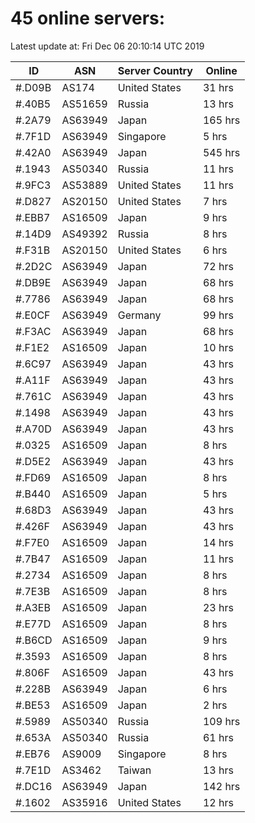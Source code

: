 # 45 online servers:

Latest update at: Fri Dec 06 20:10:14 UTC 2019

| ID | ASN | Server Country | Online |
| -- | --- | -------------- | ------ |
| #.D09B | AS174 | United States | 31 hrs |
| #.40B5 | AS51659 | Russia | 13 hrs |
| #.2A79 | AS63949 | Japan | 165 hrs |
| #.7F1D | AS63949 | Singapore | 5 hrs |
| #.42A0 | AS63949 | Japan | 545 hrs |
| #.1943 | AS50340 | Russia | 11 hrs |
| #.9FC3 | AS53889 | United States | 11 hrs |
| #.D827 | AS20150 | United States | 7 hrs |
| #.EBB7 | AS16509 | Japan | 9 hrs |
| #.14D9 | AS49392 | Russia | 8 hrs |
| #.F31B | AS20150 | United States | 6 hrs |
| #.2D2C | AS63949 | Japan | 72 hrs |
| #.DB9E | AS63949 | Japan | 68 hrs |
| #.7786 | AS63949 | Japan | 68 hrs |
| #.E0CF | AS63949 | Germany | 99 hrs |
| #.F3AC | AS63949 | Japan | 68 hrs |
| #.F1E2 | AS16509 | Japan | 10 hrs |
| #.6C97 | AS63949 | Japan | 43 hrs |
| #.A11F | AS63949 | Japan | 43 hrs |
| #.761C | AS63949 | Japan | 43 hrs |
| #.1498 | AS63949 | Japan | 43 hrs |
| #.A70D | AS63949 | Japan | 43 hrs |
| #.0325 | AS16509 | Japan | 8 hrs |
| #.D5E2 | AS63949 | Japan | 43 hrs |
| #.FD69 | AS16509 | Japan | 8 hrs |
| #.B440 | AS16509 | Japan | 5 hrs |
| #.68D3 | AS63949 | Japan | 43 hrs |
| #.426F | AS63949 | Japan | 43 hrs |
| #.F7E0 | AS16509 | Japan | 14 hrs |
| #.7B47 | AS16509 | Japan | 11 hrs |
| #.2734 | AS16509 | Japan | 8 hrs |
| #.7E3B | AS16509 | Japan | 8 hrs |
| #.A3EB | AS16509 | Japan | 23 hrs |
| #.E77D | AS16509 | Japan | 8 hrs |
| #.B6CD | AS16509 | Japan | 9 hrs |
| #.3593 | AS16509 | Japan | 8 hrs |
| #.806F | AS16509 | Japan | 43 hrs |
| #.228B | AS63949 | Japan | 6 hrs |
| #.BE53 | AS16509 | Japan | 2 hrs |
| #.5989 | AS50340 | Russia | 109 hrs |
| #.653A | AS50340 | Russia | 61 hrs |
| #.EB76 | AS9009 | Singapore | 8 hrs |
| #.7E1D | AS3462 | Taiwan | 13 hrs |
| #.DC16 | AS63949 | Japan | 142 hrs |
| #.1602 | AS35916 | United States | 12 hrs |


